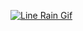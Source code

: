 [![Line Rain Gif](https://veysel.co/wp-content/uploads/404-3d-text-effect.gif)](https://veysel.co/404-text-effect)

